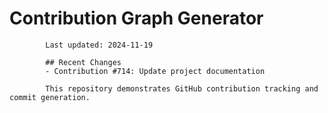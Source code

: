 # Contribution Graph Generator
            
            Last updated: 2024-11-19
            
            ## Recent Changes
            - Contribution #714: Update project documentation
            
            This repository demonstrates GitHub contribution tracking and commit generation.
        